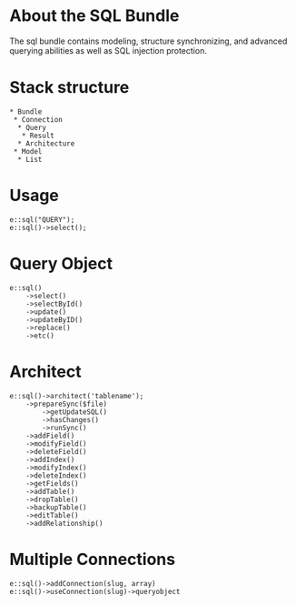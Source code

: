 # About the SQL Bundle

The sql bundle contains modeling, structure synchronizing, and advanced querying abilities as well as SQL injection protection.



# Stack structure
	* Bundle
	 * Connection
	  * Query
	   * Result
	  * Architecture
	 * Model
	  * List
	

# Usage

	e::sql("QUERY");
	e::sql()->select();
	
# Query Object

	e::sql()
		->select()
		->selectById()
		->update()
		->updateByID()
		->replace()
		->etc()
	
# Architect
	e::sql()->architect('tablename');
		->prepareSync($file)
			->getUpdateSQL()
			->hasChanges()
			->runSync()
		->addField()
		->modifyField()
		->deleteField()
		->addIndex()
		->modifyIndex()
		->deleteIndex()
		->getFields()
		->addTable()
		->dropTable()
		->backupTable()
		->editTable()
		->addRelationship()

# Multiple Connections
	
	e::sql()->addConnection(slug, array)
	e::sql()->useConnection(slug)->queryobject
	
